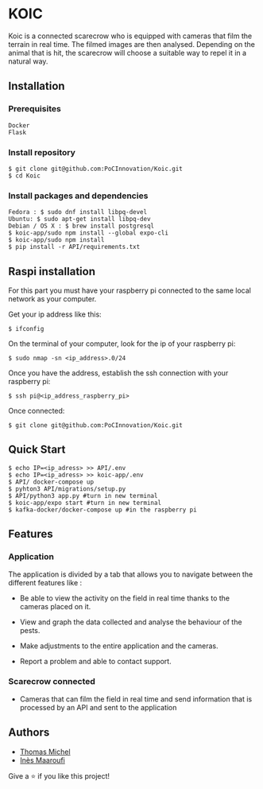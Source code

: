 # KOIC

Koic is a connected scarecrow who is equipped with cameras that film the terrain in real time. The filmed images are then analysed. Depending on the animal that is hit, the scarecrow will choose a suitable way to repel it in a natural way.

## Installation

### Prerequisites
```
Docker
Flask
```
### Install repository
```
$ git clone git@github.com:PoCInnovation/Koic.git
$ cd Koic
```

### Install packages and dependencies
```
Fedora : $ sudo dnf install libpq-devel
Ubuntu: $ sudo apt-get install libpq-dev
Debian / OS X : $ brew install postgresql
$ koic-app/sudo npm install --global expo-cli
$ koic-app/sudo npm install
$ pip install -r API/requirements.txt
```
## Raspi installation


For this part you must have your raspberry pi connected to the same local network as your computer.

Get your ip address like this:
```
$ ifconfig
```
On the terminal of your computer, look for the ip of your raspberry pi:
```
$ sudo nmap -sn <ip_address>.0/24
```
Once you have the address, establish the ssh connection with your raspberry pi:
```
$ ssh pi@<ip_address_raspberry_pi>
```
Once connected:
```
$ git clone git@github.com:PoCInnovation/Koic.git
```

## Quick Start

```
$ echo IP=<ip_adress> >> API/.env
$ echo IP=<ip_adress> >> koic-app/.env
$ API/ docker-compose up
$ pyhton3 API/migrations/setup.py
$ API/python3 app.py #turn in new terminal
$ koic-app/expo start #turn in new terminal
$ kafka-docker/docker-compose up #in the raspberry pi
```

## Features

### Application

The application is divided by a tab that allows you to navigate between the different features like :

-  Be able to view the activity on the field in real time thanks to the cameras placed on it.
- View and graph the data collected and analyse the behaviour of the pests.

- Make adjustments to the entire application and the cameras.

- Report a problem and able to contact support.

### Scarecrow connected

- Cameras that can film the field in real time and send information that is processed by an API and sent to the application 

## Authors
- [Thomas Michel](https://github.com/pr0m3th3usEx)
- [Inès Maaroufi](https://github.com/Happinesseuh)

Give a ⭐️ if you like this project!
